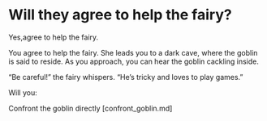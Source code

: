 
# Will they agree to help the fairy?

Yes,agree to help the fairy.

You agree to help the fairy. She leads you to a dark cave, where the goblin is said to reside. As you approach, you can hear the goblin cackling inside.

“Be careful!” the fairy whispers. “He’s tricky and loves to play games.”

Will you:

Confront the goblin directly [confront_goblin.md]



